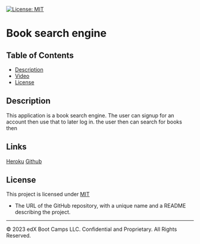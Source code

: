 [![License: MIT](https://img.shields.io/badge/License-MIT-yellow.svg)](https://opensource.org/licenses/MIT)

# Book search engine

## Table of Contents

- [Description](#description)
- [Video](#video)
- [License](#license)

## Description

This application is a book search engine. The user can signup for an account then use that to later log in. the user then can search for books then

## Links

[Heroku]()
[Github]()

## License

This project is licensed under [MIT](https://opensource.org/licenses/MIT)

- The URL of the GitHub repository, with a unique name and a README describing the project.

---

© 2023 edX Boot Camps LLC. Confidential and Proprietary. All Rights Reserved.
